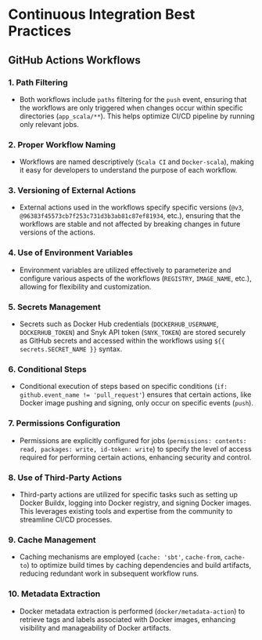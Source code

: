 # Continuous Integration Best Practices

## GitHub Actions Workflows

### 1. Path Filtering

- Both workflows include `paths` filtering for the `push` event, ensuring that the workflows are only triggered when changes occur within specific directories (`app_scala/**`). This helps optimize CI/CD pipeline by running only relevant jobs.

### 2. Proper Workflow Naming

- Workflows are named descriptively (`Scala CI` and `Docker-scala`), making it easy for developers to understand the purpose of each workflow.

### 3. Versioning of External Actions

- External actions used in the workflows specify specific versions (`@v3`, `@96383f45573cb7f253c731d3b3ab81c87ef81934`, etc.), ensuring that the workflows are stable and not affected by breaking changes in future versions of the actions.

### 4. Use of Environment Variables

- Environment variables are utilized effectively to parameterize and configure various aspects of the workflows (`REGISTRY`, `IMAGE_NAME`, etc.), allowing for flexibility and customization.

### 5. Secrets Management

- Secrets such as Docker Hub credentials (`DOCKERHUB_USERNAME`, `DOCKERHUB_TOKEN`) and Snyk API token (`SNYK_TOKEN`) are stored securely as GitHub secrets and accessed within the workflows using `${{ secrets.SECRET_NAME }}` syntax.

### 6. Conditional Steps

- Conditional execution of steps based on specific conditions (`if: github.event_name != 'pull_request'`) ensures that certain actions, like Docker image pushing and signing, only occur on specific events (`push`).

### 7. Permissions Configuration

- Permissions are explicitly configured for jobs (`permissions: contents: read, packages: write, id-token: write`) to specify the level of access required for performing certain actions, enhancing security and control.

### 8. Use of Third-Party Actions

- Third-party actions are utilized for specific tasks such as setting up Docker Buildx, logging into Docker registry, and signing Docker images. This leverages existing tools and expertise from the community to streamline CI/CD processes.

### 9. Cache Management

- Caching mechanisms are employed (`cache: 'sbt'`, `cache-from`, `cache-to`) to optimize build times by caching dependencies and build artifacts, reducing redundant work in subsequent workflow runs.

### 10. Metadata Extraction

- Docker metadata extraction is performed (`docker/metadata-action`) to retrieve tags and labels associated with Docker images, enhancing visibility and manageability of Docker artifacts.

